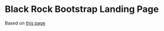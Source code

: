 # Black Rock Bootstrap Landing Page

Based on [this page](https://blackrockdigital.github.io/startbootstrap-landing-page/)